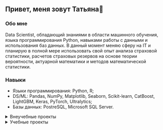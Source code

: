 ## Привет, меня  зовут Татьяна👋
### Обо мне

Data Scientist, обладающий знаниями в области машинного обучения, языка программирования Python, навыками работы с данными и использования баз данных. В данный момент меняю сферу на IT и планирую в полной мере использовать свой опыт анализа страховой статистики, расчетов страховых резервов на основе теории вероятности, актуарной математики и методов математической статистики.

### Навыки
* Языки программирования: Python, R;
* DS/ML: Pandas, NumPy, Matplotlib, Seaborn, Scikit-learn, CatBoost, LightGBM, Keras, PyTorch, Ultralytics;
* Базы данных: PostreSQL, Microsoft SQL Server.


<details>
<summary>Внеучебные проекты</summary>
<br>
  
|№  | Название проекта| Заказчик |Краткое описание | Используемые библиотеки/инструменты  |
|- | --------- | ----|-------------- |-------------- |
|1  | [Предобработка медицинских документов](https://github.com/tatvenger/medical_documents_orientation)|[DonorSearch](https://donorsearch.org/)| Разработка микросервиса определения угла ориентации медицинских документов донора крови в одном из четырех форматов (0°, 90°, 180° или 270°) и автоматического их повора для дальнейшей передачи изображения в корректной ориентации в сервис OCR | Pandas, PyTorch, Matplotlib, FastAPI, Docker |
|2  | [Сортировка мусора](https://github.com/tatvenger/garbage_detection)|[Renue](https://renue.ru/)| Разработка модели детекции различных видов отходов на основании изображений с конвейера перерабатывающего завода. | Pandas, PyTorch, Matplotlib, Ultralytics |

</details>

<details>
<summary>Учебные проекты</summary>
<br>

Данные проекты были выполнены в ходе обучения в Яндекс.Практикуме профессии "Специалист по Data Science".

|№  | Название проекта| Краткое описание | Используемые библиотеки/инструменты  |
|- | --------- | -------------- |-------------- |
|1 | [Предсказание снижения активности покупателей](https://github.com/tatvenger/Portfolio_public/tree/main/Customer_activity) | Интернет-магазин «В один клик» продаёт разные товары: для детей, для дома, мелкую бытовую технику, косметику и даже продукты. Отчёт магазина за прошлый период показал, что активность покупателей начала снижаться. Привлекать новых клиентов уже не так эффективно: о магазине и так знает большая часть целевой аудитории. Возможный выход — удерживать активность постоянных клиентов. Сделать это можно с помощью персонализированных предложений. В особенности тем клиентам, чья активность может снизиться в ближайшее время. Необходимо разработать модель машинного обучения, которая будет предсказывать вероятность снижения активности покупателей и позволит персонализировать предложения постоянным клиентам. | Pandas, Matplotlib, Seaborn, Scikit-Learn |
|2 | [Предсказание количества заказов такси](https://github.com/tatvenger/Portfolio_public/tree/main/Taxi_orders_prediction) | Компания «Чётенькое такси» собрала исторические данные о заказах такси в аэропортах. Чтобы привлекать больше водителей в период пиковой нагрузки, нужно спрогнозировать количество заказов такси на следующий час. Необходимо построить модель для такого предсказания. | Pandas, Matplotlib, CatBoost, Scikit-Learn |
|3  | [Определение возраста покупателей](https://github.com/tatvenger/Portfolio_public/tree/main/CV_customer_age)| Сетевой супермаркет «Хлеб-Соль» внедряет систему компьютерного зрения для обработки фотографий покупателей. Необходимо построить модель, определяющую по фотографии приблизительный возраст человека. | Pandas, Keras, Matplotlib |
|4  | [Оптимизация производственных расходов металлургического комбината](https://github.com/tatvenger/Portfolio_public/tree/main/Temperature_prediction)| Чтобы оптимизировать производственные расходы, металлургический комбинат «Стальная птица» решил уменьшить потребление электроэнергии на этапе обработки стали. Для этого комбинату нужно контролировать температуру сплава. Необходимо построить модель машинного обучения, предсказывающую температуру сплава.| Pandas, Matplotlib, Scikit-Learn, CatBoost |
</details>
